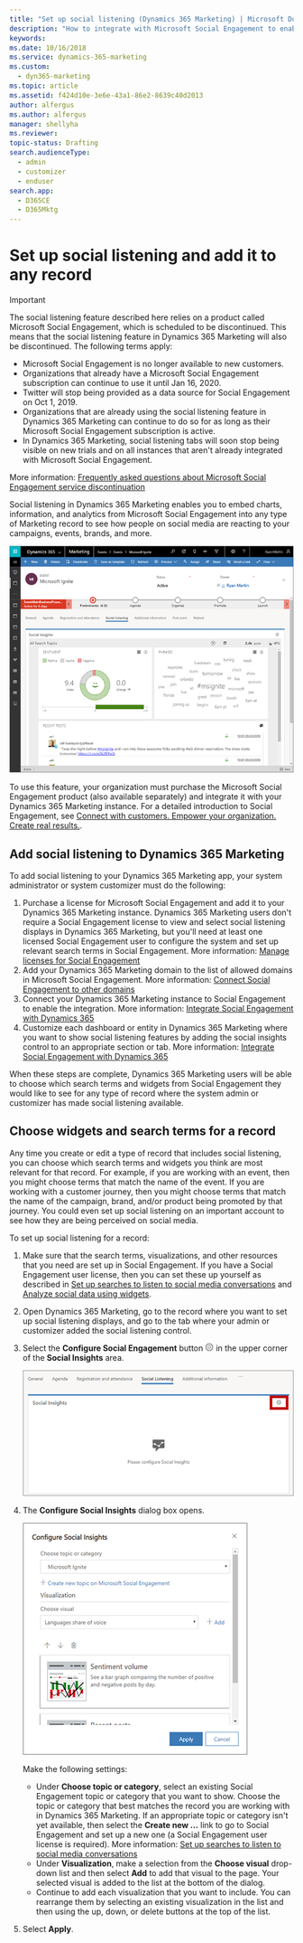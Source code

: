 ```yaml
---
title: "Set up social listening (Dynamics 365 Marketing) | Microsoft Docs "
description: "How to integrate with Microsoft Social Engagement to enable social listening in Dynamics 365 Marketing"
keywords: 
ms.date: 10/16/2018
ms.service: dynamics-365-marketing
ms.custom: 
  - dyn365-marketing
ms.topic: article
ms.assetid: f424d10e-3e6e-43a1-86e2-8639c40d2013
author: alfergus
ms.author: alfergus
manager: shellyha
ms.reviewer:
topic-status: Drafting
search.audienceType: 
  - admin
  - customizer
  - enduser
search.app: 
  - D365CE
  - D365Mktg
---
```


# Set up social listening and add it to any record

> [!IMPORTANT]
> The social listening feature described here relies on a product called Microsoft Social Engagement, which is scheduled to be discontinued. This means that the social listening feature in Dynamics 365 Marketing will also be discontinued. The following terms apply:
> 
> - Microsoft Social Engagement is no longer available to new customers.
> - Organizations that already have a Microsoft Social Engagement subscription can continue to use it until Jan 16, 2020. 
> - Twitter will stop being provided as a data source for Social Engagement on Oct 1, 2019.
> - Organizations that are already using the social listening feature in Dynamics 365 Marketing can continue to do so for as long as their Microsoft Social Engagement subscription is active.
> - In Dynamics 365 Marketing, social listening tabs will soon stop being visible on new trials and on all instances that aren't already integrated with Microsoft Social Engagement.
> 
> More information: [Frequently asked questions about Microsoft Social Engagement service discontinuation](../social-engagement/eol/discontinuation-faq.md)

Social listening in Dynamics 365 Marketing enables you to embed charts, information, and analytics from  Microsoft Social Engagement into any type of Marketing record to see how people on social media are reacting to your campaigns, events, brands, and more.

![Social listening in Dynamics 365 Marketing](media/social-listening-panel.png "Social listening in Dynamics 365 Marketing")

To use this feature, your organization must purchase the Microsoft Social Engagement product (also available separately) and integrate it with your Dynamics 365 Marketing instance. For a detailed introduction to Social Engagement, see [Connect with customers. Empower your organization. Create real results.](../social-engagement/overview.md).

## Add social listening to Dynamics 365 Marketing

To add social listening to your Dynamics 365 Marketing app, your system administrator or system customizer must do the following:

1. Purchase a license for Microsoft Social Engagement and add it to your Dynamics 365 Marketing instance. Dynamics 365 Marketing users don't require a Social Engagement license to view and select social listening displays in Dynamics 365 Marketing, but you'll need at least one licensed Social Engagement user to configure the system and set up relevant search terms in Social Engagement. More information: [Manage licenses for Social Engagement](../social-engagement/manage-licenses.md)
1. Add your Dynamics 365 Marketing domain to the list of allowed domains in Microsoft Social Engagement. More information: [Connect Social Engagement to other domains](../social-engagement/connect-other-domains.md)
1. Connect your Dynamics 365 Marketing instance to Social Engagement to enable the integration. More information: [Integrate Social Engagement with Dynamics 365](../social-engagement/integrate-social-engagement-dynamics-365.md)
1. Customize each dashboard or entity in Dynamics 365 Marketing where you want to show social listening features by adding the social insights control to an appropriate section or tab. More information: [Integrate Social Engagement with Dynamics 365](../social-engagement/integrate-social-engagement-dynamics-365.md)

When these steps are complete, Dynamics 365 Marketing users will be able to choose which search terms and widgets from Social Engagement they would like to see for any type of record where the system admin or customizer has made social listening available.

## Choose widgets and search terms for a record

Any time you create or edit a type of record that includes social listening, you can choose which search terms and widgets you think are most relevant for that record. For example, if you are working with an event, then you might choose terms that match the name of the event. If you are working with a customer journey, then you might choose terms that match the name of the campaign, brand, and/or product being promoted by that journey. You could even set up social listening on an important account to see how they are being perceived on social media.

To set up social listening for a record:

1. Make sure that the search terms, visualizations, and other resources that you need are set up in Social Engagement. If you have a Social Engagement user license, then you can set these up yourself as described in [Set up searches to listen to social media conversations](../social-engagement/set-up-searches.md) and [Analyze social data using widgets](../social-engagement/analyze-social-data-using-widgets.md).

1. Open Dynamics 365 Marketing, go to the record where you want to set up social listening displays, and go to the tab where your admin or customizer added the social listening control.

1. Select the **Configure Social Engagement** button ![The Configure Social Engagement button](media/social-listening-setup-button.png "The Configure Social Engagement button") in the upper corner of the **Social Insights** area.

    ![Location of the Configure Social Engagement button](media/social-listening-empty.png "Location of the Configure Social Engagement button")

1. The **Configure Social Insights** dialog box opens.

    ![Configure social insights](media/social-listening-configure.png "Configure social insights")

    Make the following settings:

    - Under **Choose topic or category**, select an existing Social Engagement topic or category that you want to show. Choose the topic or category that best matches the record you are working with in Dynamics 365 Marketing. If an appropriate topic or category isn't yet available, then select the **Create new …** link to go to Social Engagement and set up a new one (a Social Engagement user license is required). More information: [Set up searches to listen to social media conversations](https://docs.microsoft.com/dynamics365/customer-engagement/social-engagement/set-up-searches)
    - Under **Visualization**, make a selection from the **Choose visual** drop-down list and then select **Add** to add that visual to the page. Your selected visual is added to the list at the bottom of the dialog.
    - Continue to add each visualization that you want to include. You can rearrange them by selecting an existing visualization in the list and then using the up, down, or delete buttons at the top of the list.

1. Select **Apply**.

